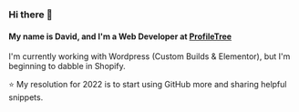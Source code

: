 ### Hi there 👋

#### My name is David, and I'm a Web Developer at [ProfileTree](https://profiletree.com)

I'm currently working with Wordpress (Custom Builds & Elementor), but I'm beginning to dabble in Shopify.

⭐ My resolution for 2022 is to start using GitHub more and sharing helpful snippets.

<!--
**davidmcdonnellPT/davidmcdonnellPT** is a ✨ _special_ ✨ repository because its `README.md` (this file) appears on your GitHub profile.

Here are some ideas to get you started:

- 🔭 I’m currently working on ...
- 🌱 I’m currently learning ...
- 👯 I’m looking to collaborate on ...
- 🤔 I’m looking for help with ...
- 💬 Ask me about ...
- 📫 How to reach me: ...
- 😄 Pronouns: ...
- ⚡ Fun fact: ...
-->
